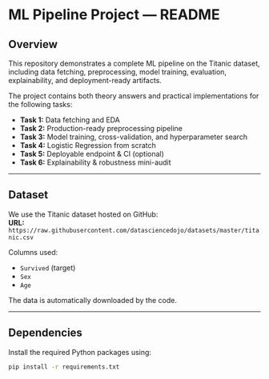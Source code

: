 # ML Pipeline Project — README

## Overview
This repository demonstrates a complete ML pipeline on the Titanic dataset, including data fetching, preprocessing, model training, evaluation, explainability, and deployment-ready artifacts.  

The project contains both theory answers and practical implementations for the following tasks:

- **Task 1:** Data fetching and EDA  
- **Task 2:** Production-ready preprocessing pipeline  
- **Task 3:** Model training, cross-validation, and hyperparameter search  
- **Task 4:** Logistic Regression from scratch  
- **Task 5:** Deployable endpoint & CI (optional)  
- **Task 6:** Explainability & robustness mini-audit  

---

## Dataset
We use the Titanic dataset hosted on GitHub:  
**URL:** `https://raw.githubusercontent.com/datasciencedojo/datasets/master/titanic.csv`

Columns used:  
- `Survived` (target)  
- `Sex`  
- `Age`  

The data is automatically downloaded by the code.

---

## Dependencies
Install the required Python packages using:

```bash
pip install -r requirements.txt

